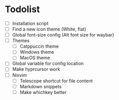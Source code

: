 # Todolist

- [ ] Installation script
- [ ] Find a new icon theme (White, flat)
- [ ] Global font-size config (Alt font size for waybar)
- [ ] Themes
  - [ ] Catppuccin theme
  - [ ] Windows theme
  - [ ] MacOS theme
- [ ] Global variable for config location
- [ ] Make hyprcursor work
- [ ] Nixvim
  - [ ] Telescope shortcut for file content
  - [ ] Markdown snippets
  - [ ] Make whichkey better
